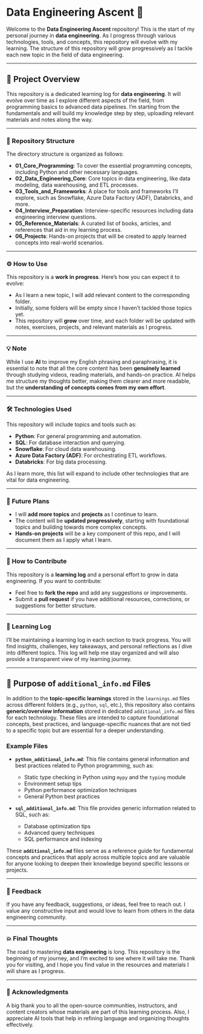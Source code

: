 # Data Engineering Ascent 🚀

Welcome to the **Data Engineering Ascent** repository! This is the start of my personal journey in **data engineering**. As I progress through various technologies, tools, and concepts, this repository will evolve with my learning. The structure of this repository will grow progressively as I tackle each new topic in the field of data engineering.

---

## 📖 Project Overview

This repository is a dedicated learning log for **data engineering**. It will evolve over time as I explore different aspects of the field, from programming basics to advanced data pipelines. I’m starting from the fundamentals and will build my knowledge step by step, uploading relevant materials and notes along the way.

---

### 📂 Repository Structure

The directory structure is organized as follows:

- **01_Core_Programming**: To cover the essential programming concepts, including Python and other necessary languages.
- **02_Data_Engineering_Core**: Core topics in data engineering, like data modeling, data warehousing, and ETL processes.
- **03_Tools_and_Frameworks**: A place for tools and frameworks I’ll explore, such as Snowflake, Azure Data Factory (ADF), Databricks, and more.
- **04_Interview_Preparation**: Interview-specific resources including data engineering interview questions.
- **05_Reference_Materials**: A curated list of books, articles, and references that aid in my learning process.
- **06_Projects**: Hands-on projects that will be created to apply learned concepts into real-world scenarios.
  
---

### ⚙️ How to Use

This repository is a **work in progress**. Here’s how you can expect it to evolve:

- As I learn a new topic, I will add relevant content to the corresponding folder.
- Initially, some folders will be empty since I haven’t tackled those topics yet.
- This repository will **grow** over time, and each folder will be updated with notes, exercises, projects, and relevant materials as I progress.

---

### 💡 Note

While I use **AI** to improve my English phrasing and paraphrasing, it is essential to note that all the core content has been **genuinely learned** through studying videos, reading materials, and hands-on practice. AI helps me structure my thoughts better, making them clearer and more readable, but the **understanding of concepts comes from my own effort**.

---

### 🛠️ Technologies Used

This repository will include topics and tools such as:

- **Python**: For general programming and automation.
- **SQL**: For database interaction and querying.
- **Snowflake**: For cloud data warehousing.
- **Azure Data Factory (ADF)**: For orchestrating ETL workflows.
- **Databricks**: For big data processing.

As I learn more, this list will expand to include other technologies that are vital for data engineering.

---

### 🚀 Future Plans

- I will **add more topics** and **projects** as I continue to learn.
- The content will be **updated progressively**, starting with foundational topics and building towards more complex concepts.
- **Hands-on projects** will be a key component of this repo, and I will document them as I apply what I learn.

---

### 📍 How to Contribute

This repository is a **learning log** and a personal effort to grow in data engineering. If you want to contribute:

- Feel free to **fork the repo** and add any suggestions or improvements.
- Submit a **pull request** if you have additional resources, corrections, or suggestions for better structure.

---

### 📅 Learning Log

I’ll be maintaining a learning log in each section to track progress. You will find insights, challenges, key takeaways, and personal reflections as I dive into different topics. This log will help me stay organized and will also provide a transparent view of my learning journey.

---

## 🔑 Purpose of `additional_info.md` Files

In addition to the **topic-specific learnings** stored in the `learnings.md` files across different folders (e.g., `python`, `sql`, etc.), this repository also contains **generic/overview information** stored in dedicated `additional_info.md` files for each technology. These files are intended to capture foundational concepts, best practices, and language-specific nuances that are not tied to a specific topic but are essential for a deeper understanding.

### Example Files

- **`python_additional_info.md`**: This file contains general information and best practices related to Python programming, such as:
  - Static type checking in Python using `mypy` and the `typing` module
  - Environment setup tips
  - Python performance optimization techniques
  - General Python best practices

- **`sql_additional_info.md`**: This file provides generic information related to SQL, such as:
  - Database optimization tips
  - Advanced query techniques
  - SQL performance and indexing

These **`additional_info.md`** files serve as a reference guide for fundamental concepts and practices that apply across multiple topics and are valuable for anyone looking to deepen their knowledge beyond specific lessons or projects.

---

### 💬 Feedback

If you have any feedback, suggestions, or ideas, feel free to reach out. I value any constructive input and would love to learn from others in the data engineering community.

---

### 💥 Final Thoughts

The road to mastering **data engineering** is long. This repository is the beginning of my journey, and I’m excited to see where it will take me. Thank you for visiting, and I hope you find value in the resources and materials I will share as I progress.

---

### 🌟 Acknowledgments

A big thank you to all the open-source communities, instructors, and content creators whose materials are part of this learning process. Also, I appreciate AI tools that help in refining language and organizing thoughts effectively.
